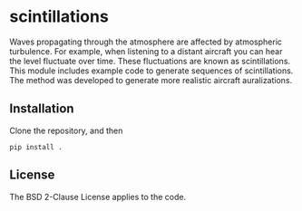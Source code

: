 # scintillations

Waves propagating through the atmosphere are affected by atmospheric turbulence.
For example, when listening to a distant aircraft you can hear the level fluctuate over time.
These fluctuations are known as scintillations. This module includes example code to generate sequences of scintillations.
The method was developed to generate more realistic aircraft auralizations.

## Installation

Clone the repository, and then

`pip install .`

## License

The BSD 2-Clause License applies to the code.
